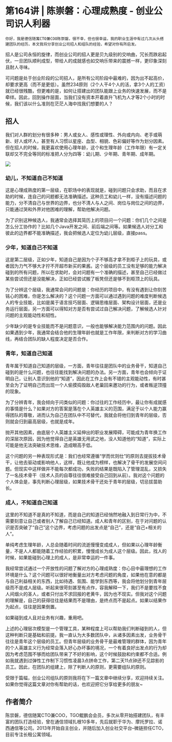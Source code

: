 # 第164讲 | 陈崇磐：心理成熟度 - 创业公司识人利器

    你好，我是德信随寓CTO兼COO陈崇磐，很不幸，但也很幸运，我的职业生涯中有过几次从头搭建团队的经历，本文我将分享创业公司招人和组队的经验，希望对你有所启发。

招人是公司永恒的旋律，而创业公司的招人更是贝九级别的交响曲，冗长而跌宕起伏，一旦团队顺利成型，带给人的成就感也如交响乐带来的震撼一样，更印象深刻且耐人寻味。

可问题是处于创业阶段的公司招人，是所有公司阶段中最难的，因为出不起高价，却要求更高（而不是更低）。虽然234原则（2个人干4个人的活，拿3个人的工资）就已经很残酷，但更难的是，如何让搭建出的团队能跟上业务的快速发展，而不是牵绊。因此，回到操作层面，当我们没有资本开着直升飞机为人才等2个小时的时候，我们该以什么准则在茫茫人海中找我们想要的人？

## 招人

我们对人群的划分有很多种：男人或女人、感性或理性、外向或内向、老手或萌新、好人或坏人，甚至有人习惯以星座、血型、相貌、色彩偏好等作为划分因素。但在招人的时候，我更喜欢使用心理年龄，这个和生理年龄（工作年限）有一定关联却又不完全等同的标准把人分为四等：幼儿期、少年期、青年期、成年期。

![](https://static001.geekbang.org/resource/image/1e/45/1e98b93702ad118e82089cc6f7951d45.png)

### 幼儿，不知道自己不知道

这是心理成熟度的第一层级，在职场中的表现就是，碰到问题只会求助，而且在求助的时候，连自己的问题都无法准确描述。这种员工和幼儿一样，没有描述问题的能力，分不清自己与世界的边界，也分不清人与人之间、岗位与岗位之间的边界，只能通过哭和外界对他困难的理解，帮助他解决问题。

为了识别这种候选人，我通常会选择其简历上的项目问一个问题：你们几个之间是怎么分工协作的？比如几个Java开发之间、前后端之间等。如果候选人对分工和彼此的边界都不能准确描述，我会把候选人定位为幼儿层级，直接pass。

### 少年，知道自己不知道

这是第二层级，正如少年，知道自己是因为个子不够高才拿不到柜子上的玩具，或者因为力气不够大才拧不开超市新买的果酱。这个层级的员工没有足够的能力解决碰到的所有问题，所以在求助时，会对问题有一个准确的描述，甚至自己已经做过某些尝试但还是没能解决，正如已经尝试搬了板凳但还是够不到柜顶上的玩具。

为了分辨这个层级，我通常会问的问题是：你经历的项目中，有没有遇到让你刻苦铭心的困难，你是怎么解决的？这个问题一方面可以通过遇到问题的难度判断候选人的专业技能，比如是属于语言技巧层面、逻辑思维层面、架构设计层面，还是业务运行层面，另一方面可以得知对方是否有尝试过自己解决问题，了解候选人针对问题的主观能动性和韧性。

少年缺少的是专业技能而不是问题意识，一般也能够解决能力范围内的问题。因此如果遇到少年，我通常会结合他的生理年龄也就是工作年限，来判断对方的学习曲线，再结合团队的缺人程度决定是否合作。

### 青年，知道自己知道

青年属于知道自己知道的层级，一方面，青年往往是团队中的业务骨干，知道自己碰到的是什么问题，也往往能找到解决问题的办法。另一方面，青年也会倾向于证明自己，让别人意识到他的“知道”，因此在工作上会有不错的主观能动性，有时甚至会为了证明自己而出现一个人偷摸捣毁敌人老巢回来邀功的行为，或者叛逆顶撞的现象。

为了分辨青年，我会倾向于问类似的问题：你过往的工作经历中，最让你有成就感的事情是什么？如果对方的答案是落在个人英雄主义的范围，满足于以个人能力赢得团队的尊敬，进而认为自己在团队中不可替代，我就会将他归到青年的层级，否则就会归到最高层级，也就是成年。

抛开其他因素，由底层个人英雄主义延伸出的职业发展障碍，可能成为青年换工作的深层次原因，因为他觉得自己是英雄无用武之地，没人知道他的“知道”，实际上可能是他无法突破技术思维，造成眼高手低。

这个问题的另一种表现形式是：我们也经常遵循“学而优则仕”的原则去提拔技术骨干，让他去驱动或影响他人，这样，既让他成为榜样，也解决了骨干的发展空间问题。但现实中这样做并不能每次都成功，失败的结果是既陷入了管理混乱，又损失了一名技术骨干（技术人员的自尊往往很难接受自己回到从前）。我对这个问题的个人体会是，事先判断心理层级，如果技术骨干还处于青年的层级，切忌拔苗助长。

### 成人，不知道自己知道

这里的不知道不是真的不知道，而是自己的知道已经悄然地融入到日常行为中，不需要刻意让自己或者别人了解自己已经知道。成人和青年的区别，在于对问题的认识是否突破了“自己”这个边界，考虑问题的出发点是“自己”，还是“自己+相关的人”。

单纯考虑生理年龄，人总会随着时间的流逝慢慢变成成人，但如果以心理年龄衡量，不是人人都能随着工作经验的积累，慢慢成长为成人这个层级。因此，找人的时候，如果能碰到心理上的成人，是非常幸运的一件事。

我经常尝试通过一个开放性的问题了解对方的心理成熟度：你心目中最理想的工作环境是什么？这个问题可以很好地衡量出对方考虑问题的角度，如果他在意的都是与自己利益相关的东西，比如待遇、氛围、能学到东西等，我会将他划分到青年层级而不是成人层级。听起来很苛刻甚至有点作，容我解释一下，我们不是要找不食人间烟火的圣人，或者只付出不求回报的老黄牛，因为也不现实。但我对这个问题的理解是，自己的获得往往是结果而不是理由，是终点而不是起点。如果以结果作为起点，往往是因果倒置。

如果碰到成人且对业务有兴趣，重用吧。

上述的心理层次模型是一个管理工具，某种程度上可以帮助我们判断碰到的人，但这种判断只是基础和前提。我一直认为大多数团队中，从诸多因素出发，业务骨干往往是青年这个层级的员工。但青年层级的业务骨干是最难管理的群体，因为青年的个人英雄主义行为经常会落入好心办坏事的境况，一个有着良好出发点的行为却因为考虑范围不够而给团队带来了不好的影响，这个时候鼓励和约束都不合适。例如我就遇到过弹性工作制下习惯性凌晨3点拼命工作，第二天11点钟还不见踪影的员工。因此，在团队的组建上，除了判断人的原则，更需要组队的原则。

受限于篇幅，创业公司组队的原则我将在下一篇文章中继续分享，欢迎持续关注。如果你觉得这篇文章对你有帮助的话，也欢迎把它分享给更多的朋友~

## 作者简介

陈崇磐，德信随寓CTO兼COO，TGO鲲鹏会会员，多次从零开始搭建团队，有丰富的团队打造经验，曾在通信领域扎根10多年，先后就职于华为、摩托罗拉、诺西通信等公司。2013年开始自主创业，并随后加入创业社交平台–微链担任CTO，目前专注长租公寓领域。
    